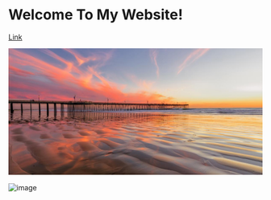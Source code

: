 # Welcome To My Website!
[Link](https://docs.google.com/document/d/1hCOTSNXHQTYvNJk0AVKvIfNvHvh45SxkBkOvS0_vY1E/edit#)

![image](BeachPhoto.jpg)

![image](https://lpechayco.github.io/cse15l-lab-reports/BeachPhoto.jpg)